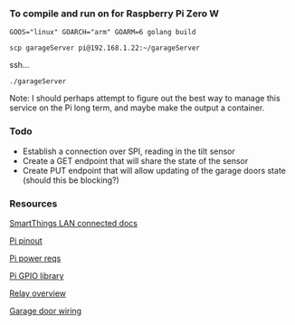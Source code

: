### To compile and run on for Raspberry Pi Zero W
`GOOS="linux" GOARCH="arm" GOARM=6 golang build`

`scp garageServer pi@192.168.1.22:~/garageServer`

ssh...

`./garageServer`

Note: I should perhaps attempt to figure out the best way to manage this service on the Pi long term, and maybe make the output a container.

### Todo
* Establish a connection over SPI, reading in the tilt sensor
* Create a GET endpoint that will share the state of the sensor
* Create PUT endpoint that will allow updating of the garage doors state (should this be blocking?)

### Resources
[SmartThings LAN connected docs](http://docs.smartthings.com/en/latest/cloud-and-lan-connected-device-types-developers-guide/building-lan-connected-device-types/index.html)

[Pi pinout](https://pinout.xyz/pinout/spi)

[Pi power reqs](https://www.raspberrypi.org/help/faqs/#powerReqs)

[Pi GPIO library](https://github.com/stianeikeland/go-rpio)

[Relay overview](http://wiki.sunfounder.cc/index.php?title=2_Channel_5V_Relay_Module)

[Garage door wiring](https://github.com/nikdavis/chamberlain-liftmaster-opener)
